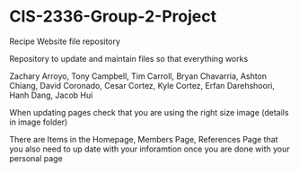 # CIS-2336-Group-2-Project
Recipe Website file repository

Repository to update and maintain files so that everything works

Zachary Arroyo,
Tony Campbell,
Tim Carroll,
Bryan Chavarria,
Ashton Chiang,
David Coronado,
Cesar Cortez,
Kyle Cortez,
Erfan Darehshoori,
Hanh Dang,
Jacob Hui


When updating pages check that you are using the right size image (details in image folder)

There are Items in the Homepage, Members Page, References Page that you also need to up date with your inforamtion once you are done with your personal page